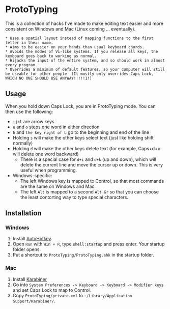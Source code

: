 # ProtoTyping

This is a collection of hacks I've made to make editing text easier and more consistent on Windows and Mac (Linux coming ... eventually).

	* Uses a spatial layout instead of mapping functions to the first letter in their name.
	* Aims to be easier on your hands than usual keyboard chords.
	* Avoids the modes of Vi-like systems. If you release all keys, the keyboard goes back to working as normal.
	* Hijacks the input of the entire system, and so should work in almost every program.
	* Overrides a minimum of default features, so your computer will still be useable for other people. (It mostly only overrides Caps Lock, WHICH NO ONE SHOULD USE ANYWAY!!!!!1!)

## Usage

When you hold down Caps Lock, you are in ProtoTyping mode. You can then use the following:

* `ijkl` are arrow keys
* `u` and `o` steps one word in either direction
* `h` and `the key right of L` go to the beginning and end of the line
* Holding `s` will make the other keys select text (just like holding shift normally)
* Holding `d` will make the other keys delete text (for example, Caps+d+u will delete one word backward)
	* There is a special case for `d+i` and `d+k` (up and down), which will delete the current line and move the cursor up or down. This is very useful when programming.
* Windows-specific:
	* The left Windows key is mapped to Control, so that most commands are the same on Windows and Mac.
	* The left `Alt` is mapped to a second `Alt Gr` so that you can choose the least contorting way to type special characters.

## Installation

### Windows

1. Install [AutoHotkey](https://www.autohotkey.com).
2. Open `Run` with `Win + R`, type `shell:startup` and press enter. Your startup folder opens.
3. Put a shortcut to `ProtoTyping/ProtoTyping.ahk` in the startup folder.

### Mac

1. Install [Karabiner](https://pqrs.org/osx/karabiner/)
2. Go into `System Preferences -> Keyboard -> Keyboard -> Modifier keys` and set Caps Lock to map to Control.
3. Copy `ProtoTyping/private.xml` to `~/Library/Application Support/Karabiner/`.